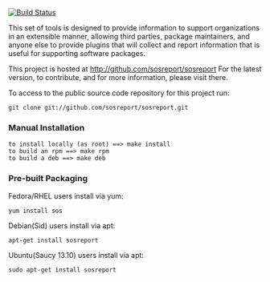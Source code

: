 [![Build Status](https://travis-ci.org/battlemidget/sosreport.png?branch=master)](https://travis-ci.org/battlemidget/sosreport)

This set of tools is designed to provide information to support organizations
in an extensible manner, allowing third parties, package maintainers, and
anyone else to provide plugins that will collect and report information that
is useful for supporting software packages.

This project is hosted at http://github.com/sosreport/sosreport For the latest
version, to contribute, and for more information, please visit there.

To access to the public source code repository for this project run:

```
git clone git://github.com/sosreport/sosreport.git
```

### Manual Installation  ###

```
to install locally (as root) ==> make install
to build an rpm ==> make rpm
to build a deb ==> make deb
```

### Pre-built Packaging ###

Fedora/RHEL users install via yum:

```
yum install sos
```

Debian(Sid) users install via apt:

```
apt-get install sosreport
```


Ubuntu(Saucy 13.10) users install via apt:

```
sudo apt-get install sosreport
```
